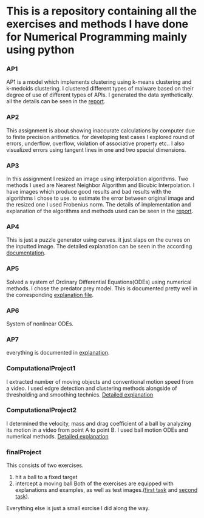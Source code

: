 # This is a repository containing all the exercises and methods I have done for Numerical Programming mainly using python

### AP1
AP1 is a model which implements clustering using k-means clustering and k-medoids clustering. I clustered different types of malware based on their degree 
of use of different types of APIs. I generated the data synthetically. all the details can be seen in the [report](https://github.com/crzyscholar/Numerical-Programming/blob/main/AP1/clustering_report.pdf).

### AP2
This assignment is about showing inaccurate calculations by computer due to finite precision arithmetics. for developing test cases I explored round of
errors, underflow, overflow, violation of associative property etc.. 
I also visualized errors using tangent lines in one and two spacial dimensions.

### AP3
In this assignment I resized an image using interpolation algorithms. Two methods I used are Nearest Neighbor Algorithm and Bicubic Interpolation. I have 
images which produce good results and bad results with the algorithms I chose to use. to estimate the error between original image and the resized one I used Frobenius norm.
The details of implementation and explanation of the algorithms and methods used can be seen in the [report](https://github.com/crzyscholar/Numerical-Programming/blob/main/AP3/explanation.txt).

### AP4
This is just a puzzle generator using curves. it just slaps on the curves on the inputted image. The detailed explanation can be seen in the according [documentation](https://github.com/crzyscholar/Numerical-Programming/blob/main/AP4/explanation.txt).

### AP5
Solved a system of Ordinary Differential Equations(ODEs) using numerical methods. I chose the predator prey model. This is documented pretty well in the corresponding 
[explanation file](https://github.com/crzyscholar/Numerical-Programming/blob/main/AP5/explanation.md).
### AP6
System of nonlinear ODEs.

### AP7
everything is documented in [explanation](https://github.com/crzyscholar/Numerical-Programming/blob/main/AP7/explanation.md).

### ComputationalProject1
I extracted number of moving objects and conventional motion speed from a video. I used edgre detection and clustering methods alongside of thresholding and smoothing technics. [Detailed explanation](https://github.com/crzyscholar/Numerical-Programming/blob/main/ComputationalProject1/final/algo.txt)

### ComputationalProject2
I determined the velocity, mass and drag coefficient of a ball by analyzing its motion in a video from point A to point B. I used ball motion ODEs and numerical methods. [Detailed explanation](https://github.com/crzyscholar/Numerical-Programming/blob/main/ComputationalProject2/explanation.md)

### finalProject
This consists of two exercises. 
1. hit a ball to a fixed target
2. intercept a moving ball
Both of the exercises are equipped with explanations and examples, as well as test images.([first task](https://github.com/crzyscholar/Numerical-Programming/blob/main/finalProject/first_task/first%20task.md) and [second task](https://github.com/crzyscholar/Numerical-Programming/blob/main/finalProject/second_task/Second%20Task.md)).


Everything else is just a small exrcise I did along the way.
